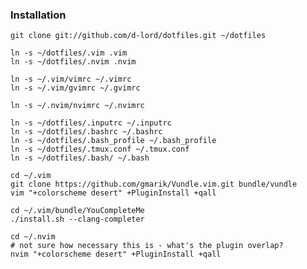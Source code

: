 ### Installation

    git clone git://github.com/d-lord/dotfiles.git ~/dotfiles

    ln -s ~/dotfiles/.vim .vim
    ln -s ~/dotfiles/.nvim .nvim

    ln -s ~/.vim/vimrc ~/.vimrc
    ln -s ~/.vim/gvimrc ~/.gvimrc

    ln -s ~/.nvim/nvimrc ~/.nvimrc

    ln -s ~/dotfiles/.inputrc ~/.inputrc
    ln -s ~/dotfiles/.bashrc ~/.bashrc
    ln -s ~/dotfiles/.bash_profile ~/.bash_profile
    ln -s ~/dotfiles/.tmux.conf ~/.tmux.conf
    ln -s ~/dotfiles/.bash/ ~/.bash

    cd ~/.vim
    git clone https://github.com/gmarik/Vundle.vim.git bundle/vundle
    vim "+colorscheme desert" +PluginInstall +qall

    cd ~/.vim/bundle/YouCompleteMe
    ./install.sh --clang-completer

    cd ~/.nvim
    # not sure how necessary this is - what's the plugin overlap?
    nvim "+colorscheme desert" +PluginInstall +qall
